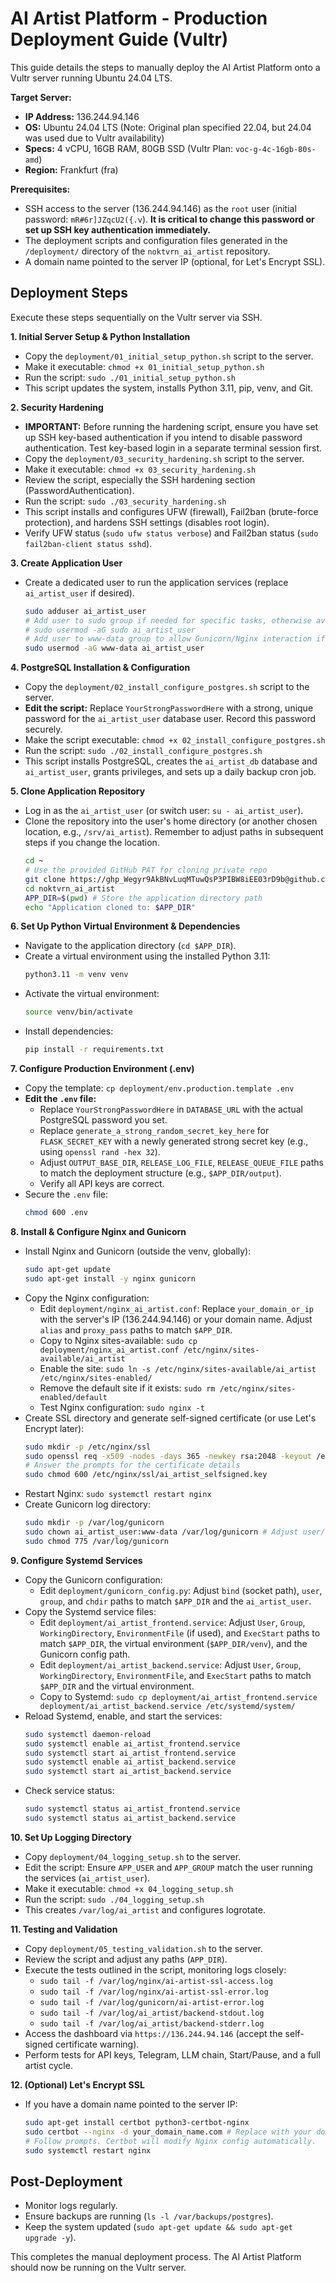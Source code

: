 # AI Artist Platform - Production Deployment Guide (Vultr)

This guide details the steps to manually deploy the AI Artist Platform onto a Vultr server running Ubuntu 24.04 LTS.

**Target Server:**
*   **IP Address:** 136.244.94.146
*   **OS:** Ubuntu 24.04 LTS (Note: Original plan specified 22.04, but 24.04 was used due to Vultr availability)
*   **Specs:** 4 vCPU, 16GB RAM, 80GB SSD (Vultr Plan: `voc-g-4c-16gb-80s-amd`)
*   **Region:** Frankfurt (fra)

**Prerequisites:**
*   SSH access to the server (136.244.94.146) as the `root` user (initial password: `mR#6r]JZqcU2({.v`). **It is critical to change this password or set up SSH key authentication immediately.**
*   The deployment scripts and configuration files generated in the `/deployment/` directory of the `noktvrn_ai_artist` repository.
*   A domain name pointed to the server IP (optional, for Let's Encrypt SSL).

## Deployment Steps

Execute these steps sequentially on the Vultr server via SSH.

**1. Initial Server Setup & Python Installation**

*   Copy the `deployment/01_initial_setup_python.sh` script to the server.
*   Make it executable: `chmod +x 01_initial_setup_python.sh`
*   Run the script: `sudo ./01_initial_setup_python.sh`
*   This script updates the system, installs Python 3.11, pip, venv, and Git.

**2. Security Hardening**

*   **IMPORTANT:** Before running the hardening script, ensure you have set up SSH key-based authentication if you intend to disable password authentication. Test key-based login in a separate terminal session first.
*   Copy the `deployment/03_security_hardening.sh` script to the server.
*   Make it executable: `chmod +x 03_security_hardening.sh`
*   Review the script, especially the SSH hardening section (PasswordAuthentication).
*   Run the script: `sudo ./03_security_hardening.sh`
*   This script installs and configures UFW (firewall), Fail2ban (brute-force protection), and hardens SSH settings (disables root login).
*   Verify UFW status (`sudo ufw status verbose`) and Fail2ban status (`sudo fail2ban-client status sshd`).

**3. Create Application User**

*   Create a dedicated user to run the application services (replace `ai_artist_user` if desired).
    ```bash
    sudo adduser ai_artist_user
    # Add user to sudo group if needed for specific tasks, otherwise avoid
    # sudo usermod -aG sudo ai_artist_user
    # Add user to www-data group to allow Gunicorn/Nginx interaction if needed
    sudo usermod -aG www-data ai_artist_user
    ```

**4. PostgreSQL Installation & Configuration**

*   Copy the `deployment/02_install_configure_postgres.sh` script to the server.
*   **Edit the script:** Replace `YourStrongPasswordHere` with a strong, unique password for the `ai_artist_user` database user. Record this password securely.
*   Make the script executable: `chmod +x 02_install_configure_postgres.sh`
*   Run the script: `sudo ./02_install_configure_postgres.sh`
*   This script installs PostgreSQL, creates the `ai_artist_db` database and `ai_artist_user`, grants privileges, and sets up a daily backup cron job.

**5. Clone Application Repository**

*   Log in as the `ai_artist_user` (or switch user: `su - ai_artist_user`).
*   Clone the repository into the user's home directory (or another chosen location, e.g., `/srv/ai_artist`). Remember to adjust paths in subsequent steps if you change the location.
    ```bash
    cd ~
    # Use the provided GitHub PAT for cloning private repo
    git clone https://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@github.com/pavelraiden/noktvrn_ai_artist.git
    cd noktvrn_ai_artist
    APP_DIR=$(pwd) # Store the application directory path
    echo "Application cloned to: $APP_DIR"
    ```

**6. Set Up Python Virtual Environment & Dependencies**

*   Navigate to the application directory (`cd $APP_DIR`).
*   Create a virtual environment using the installed Python 3.11:
    ```bash
    python3.11 -m venv venv
    ```
*   Activate the virtual environment:
    ```bash
    source venv/bin/activate
    ```
*   Install dependencies:
    ```bash
    pip install -r requirements.txt
    ```

**7. Configure Production Environment (.env)**

*   Copy the template: `cp deployment/env.production.template .env`
*   **Edit the `.env` file:**
    *   Replace `YourStrongPasswordHere` in `DATABASE_URL` with the actual PostgreSQL password you set.
    *   Replace `generate_a_strong_random_secret_key_here` for `FLASK_SECRET_KEY` with a newly generated strong secret key (e.g., using `openssl rand -hex 32`).
    *   Adjust `OUTPUT_BASE_DIR`, `RELEASE_LOG_FILE`, `RELEASE_QUEUE_FILE` paths to match the deployment structure (e.g., `$APP_DIR/output`).
    *   Verify all API keys are correct.
*   Secure the `.env` file:
    ```bash
    chmod 600 .env
    ```

**8. Install & Configure Nginx and Gunicorn**

*   Install Nginx and Gunicorn (outside the venv, globally):
    ```bash
    sudo apt-get update
    sudo apt-get install -y nginx gunicorn
    ```
*   Copy the Nginx configuration:
    *   Edit `deployment/nginx_ai_artist.conf`: Replace `your_domain_or_ip` with the server's IP (136.244.94.146) or your domain name. Adjust `alias` and `proxy_pass` paths to match `$APP_DIR`.
    *   Copy to Nginx sites-available: `sudo cp deployment/nginx_ai_artist.conf /etc/nginx/sites-available/ai_artist`
    *   Enable the site: `sudo ln -s /etc/nginx/sites-available/ai_artist /etc/nginx/sites-enabled/`
    *   Remove the default site if it exists: `sudo rm /etc/nginx/sites-enabled/default`
    *   Test Nginx configuration: `sudo nginx -t`
*   Create SSL directory and generate self-signed certificate (or use Let's Encrypt later):
    ```bash
    sudo mkdir -p /etc/nginx/ssl
    sudo openssl req -x509 -nodes -days 365 -newkey rsa:2048 -keyout /etc/nginx/ssl/ai_artist_selfsigned.key -out /etc/nginx/ssl/ai_artist_selfsigned.crt
    # Answer the prompts for the certificate details
    sudo chmod 600 /etc/nginx/ssl/ai_artist_selfsigned.key
    ```
*   Restart Nginx: `sudo systemctl restart nginx`
*   Create Gunicorn log directory:
    ```bash
    sudo mkdir -p /var/log/gunicorn
    sudo chown ai_artist_user:www-data /var/log/gunicorn # Adjust user/group as needed
    sudo chmod 775 /var/log/gunicorn
    ```

**9. Configure Systemd Services**

*   Copy the Gunicorn configuration:
    *   Edit `deployment/gunicorn_config.py`: Adjust `bind` (socket path), `user`, `group`, and `chdir` paths to match `$APP_DIR` and the `ai_artist_user`.
*   Copy the Systemd service files:
    *   Edit `deployment/ai_artist_frontend.service`: Adjust `User`, `Group`, `WorkingDirectory`, `EnvironmentFile` (if used), and `ExecStart` paths to match `$APP_DIR`, the virtual environment (`$APP_DIR/venv`), and the Gunicorn config path.
    *   Edit `deployment/ai_artist_backend.service`: Adjust `User`, `Group`, `WorkingDirectory`, `EnvironmentFile`, and `ExecStart` paths to match `$APP_DIR` and the virtual environment.
    *   Copy to Systemd: `sudo cp deployment/ai_artist_frontend.service deployment/ai_artist_backend.service /etc/systemd/system/`
*   Reload Systemd, enable, and start the services:
    ```bash
    sudo systemctl daemon-reload
    sudo systemctl enable ai_artist_frontend.service
    sudo systemctl start ai_artist_frontend.service
    sudo systemctl enable ai_artist_backend.service
    sudo systemctl start ai_artist_backend.service
    ```
*   Check service status:
    ```bash
    sudo systemctl status ai_artist_frontend.service
    sudo systemctl status ai_artist_backend.service
    ```

**10. Set Up Logging Directory**

*   Copy `deployment/04_logging_setup.sh` to the server.
*   Edit the script: Ensure `APP_USER` and `APP_GROUP` match the user running the services (`ai_artist_user`).
*   Make it executable: `chmod +x 04_logging_setup.sh`
*   Run the script: `sudo ./04_logging_setup.sh`
*   This creates `/var/log/ai_artist` and configures logrotate.

**11. Testing and Validation**

*   Copy `deployment/05_testing_validation.sh` to the server.
*   Review the script and adjust any paths (`APP_DIR`).
*   Execute the tests outlined in the script, monitoring logs closely:
    *   `sudo tail -f /var/log/nginx/ai-artist-ssl-access.log`
    *   `sudo tail -f /var/log/nginx/ai-artist-ssl-error.log`
    *   `sudo tail -f /var/log/gunicorn/ai-artist-error.log`
    *   `sudo tail -f /var/log/ai_artist/backend-stdout.log`
    *   `sudo tail -f /var/log/ai_artist/backend-stderr.log`
*   Access the dashboard via `https://136.244.94.146` (accept the self-signed certificate warning).
*   Perform tests for API keys, Telegram, LLM chain, Start/Pause, and a full artist cycle.

**12. (Optional) Let's Encrypt SSL**

*   If you have a domain name pointed to the server IP:
    ```bash
    sudo apt-get install certbot python3-certbot-nginx
    sudo certbot --nginx -d your_domain_name.com # Replace with your domain
    # Follow prompts. Certbot will modify Nginx config automatically.
    sudo systemctl restart nginx
    ```

## Post-Deployment

*   Monitor logs regularly.
*   Ensure backups are running (`ls -l /var/backups/postgres`).
*   Keep the system updated (`sudo apt-get update && sudo apt-get upgrade -y`).

This completes the manual deployment process. The AI Artist Platform should now be running on the Vultr server.

